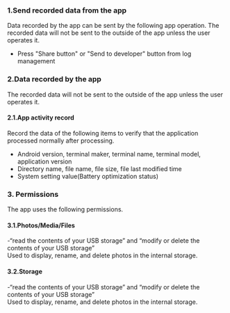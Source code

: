 ### 1.Send recorded data from the app  
Data recorded by the app can be sent by the following app operation. The recorded data will not be sent to the outside of the app unless the user operates it.  
- Press "Share button" or "Send to developer" button from log management

### 2.Data recorded by the app  
The recorded data will not be sent to the outside of the app unless the user operates it.

#### 2.1.App activity record  
Record the data of the following items to verify that the application processed normally after processing.  
- Android version, terminal maker, terminal name, terminal model, application version  
- Directory name, file name, file size, file last modified time  
- System setting value(Battery optimization status)   

### 3. Permissions  
The app uses the following permissions.

#### 3.1.Photos/Media/Files  
-“read the contents of your USB storage” and “modify or delete the contents of your USB storage”   
Used to display, rename, and delete photos in the internal storage.


#### 3.2.Storage  
-“read the contents of your USB storage” and “modify or delete the contents of your USB storage”  
Used to display, rename, and delete photos in the internal storage. 